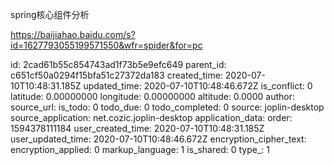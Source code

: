 spring核心组件分析

https://baijiahao.baidu.com/s?id=1627793055199571550&wfr=spider&for=pc

id: 2cad61b55c854743ad1f73b5e9efc649
parent_id: c651cf50a0294f15bfa51c27372da183
created_time: 2020-07-10T10:48:31.185Z
updated_time: 2020-07-10T10:48:46.672Z
is_conflict: 0
latitude: 0.00000000
longitude: 0.00000000
altitude: 0.0000
author: 
source_url: 
is_todo: 0
todo_due: 0
todo_completed: 0
source: joplin-desktop
source_application: net.cozic.joplin-desktop
application_data: 
order: 1594378111184
user_created_time: 2020-07-10T10:48:31.185Z
user_updated_time: 2020-07-10T10:48:46.672Z
encryption_cipher_text: 
encryption_applied: 0
markup_language: 1
is_shared: 0
type_: 1